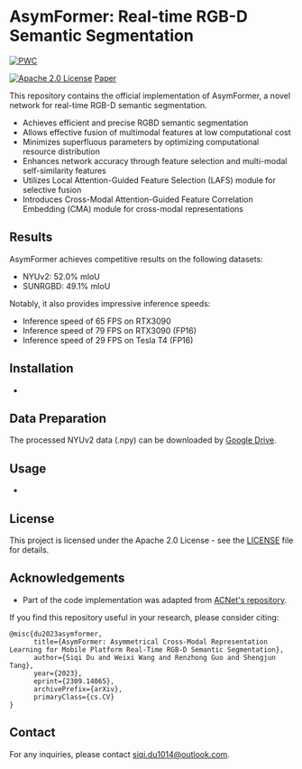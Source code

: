 # AsymFormer: Real-time RGB-D Semantic Segmentation

[![PWC](https://img.shields.io/endpoint.svg?url=https://paperswithcode.com/badge/asymformer-asymmetrical-cross-modal/real-time-semantic-segmentation-on-nyu-depth-1)](https://paperswithcode.com/sota/real-time-semantic-segmentation-on-nyu-depth-1?p=asymformer-asymmetrical-cross-modal)

[![Apache 2.0 License](https://img.shields.io/badge/license-Apache%202.0-blue.svg)](https://github.com/yourusername/repo/blob/main/LICENSE) [Paper](https://arxiv.org/abs/2309.14065)

This repository contains the official implementation of AsymFormer, a novel network for real-time RGB-D semantic segmentation.

- Achieves efficient and precise RGBD semantic segmentation
- Allows effective fusion of multimodal features at low computational cost
- Minimizes superfluous parameters by optimizing computational resource distribution
- Enhances network accuracy through feature selection and multi-modal self-similarity features
- Utilizes Local Attention-Guided Feature Selection (LAFS) module for selective fusion
- Introduces Cross-Modal Attention-Guided Feature Correlation Embedding (CMA) module for cross-modal representations

## Results

AsymFormer achieves competitive results on the following datasets:
- NYUv2: 52.0% mIoU
- SUNRGBD: 49.1% mIoU

Notably, it also provides impressive inference speeds:
- Inference speed of 65 FPS on RTX3090
- Inference speed of 79 FPS on RTX3090 (FP16)
- Inference speed of 29 FPS on Tesla T4 (FP16)

## Installation

-

## Data Preparation
The processed NYUv2 data (.npy) can be downloaded by [Google Drive](https://drive.google.com/file/d/1YgcBRCjmkLlVukjmvkNu1A7O8bRd14Ek/view?usp=sharing).

## Usage

-

## License

This project is licensed under the Apache 2.0 License - see the [LICENSE](LICENSE) file for details.

## Acknowledgements

- Part of the code implementation was adapted from [ACNet's repository](https://github.com/anheidelonghu/ACNet).

If you find this repository useful in your research, please consider citing:

```
@misc{du2023asymformer,
      title={AsymFormer: Asymmetrical Cross-Modal Representation Learning for Mobile Platform Real-Time RGB-D Semantic Segmentation}, 
      author={Siqi Du and Weixi Wang and Renzhong Guo and Shengjun Tang},
      year={2023},
      eprint={2309.14065},
      archivePrefix={arXiv},
      primaryClass={cs.CV}
}
```

## Contact

For any inquiries, please contact siqi.du1014@outlook.com.
